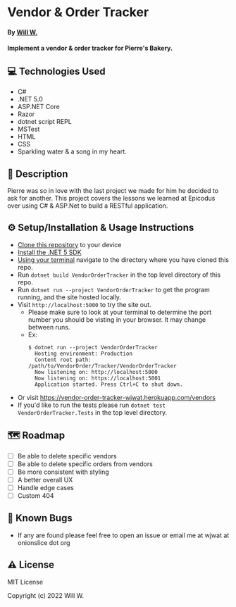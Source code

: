 # Vendor & Order Tracker

#### By [Will W.](https://wjwat.com/)

#### Implement a vendor & order tracker for Pierre's Bakery.

## :computer: Technologies Used

* C#
* .NET 5.0
* ASP.NET Core
* Razor
* dotnet script REPL
* MSTest
* HTML
* CSS
* Sparkling water & a song in my heart.

## :memo: Description

Pierre was so in love with the last project we made for him he decided to ask
for another. This project covers the lessons we learned at Epicodus over using
C# & ASP.Net to build a RESTful application.

## :gear: Setup/Installation & Usage Instructions

- [Clone this
  repository](https://docs.github.com/en/repositories/creating-and-managing-repositories/cloning-a-repository)
  to your device
- [Install the .NET 5 SDK](https://www.learnhowtoprogram.com/c-and-net/getting-started-with-c/installing-c-and-net)
- [Using your
  terminal](https://www.freecodecamp.org/news/how-you-can-be-more-productive-right-now-using-bash-29a976fb1ab4/)
  navigate to the directory where you have cloned this repo.
- Run `dotnet build VendorOrderTracker` in the top level directory of this repo.
- Run `dotnet run --project VendorOrderTracker` to get the program running, and the site hosted locally.
- Visit `http://localhost:5000` to try the site out.
  - Please make sure to look at your terminal to determine the port number you should be visting in your browser. It may change between runs.
  - Ex:
    ```shell
    $ dotnet run --project VendorOrderTracker
      Hosting environment: Production
      Content root path: /path/to/VendorOrder/Tracker/VendorOrderTracker
      Now listening on: http://localhost:5000
      Now listening on: https://localhost:5001
      Application started. Press Ctrl+C to shut down.
    ```
- Or visit https://vendor-order-tracker-wjwat.herokuapp.com/vendors
- If you'd like to run the tests please run `dotnet test VendorOrderTracker.Tests` in the top level directory.

## :world_map: Roadmap

* [ ] Be able to delete specific vendors
* [ ] Be able to delete specific orders from vendors
* [ ] Be more consistent with styling
* [ ] A better overall UX
* [ ] Handle edge cases
* [ ] Custom 404

## :lady_beetle: Known Bugs

* If any are found please feel free to open an issue or email me at wjwat at
  onionslice dot org

## :warning: License

MIT License

Copyright (c) 2022 Will W.
